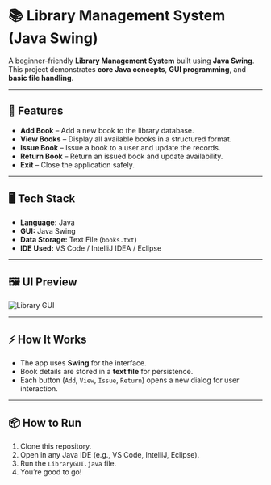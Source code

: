 # 📚 Library Management System (Java Swing)

A beginner-friendly **Library Management System** built using **Java Swing**.  
This project demonstrates **core Java concepts**, **GUI programming**, and **basic file handling**.

---

## 🚀 Features

- **Add Book** – Add a new book to the library database.  
- **View Books** – Display all available books in a structured format.  
- **Issue Book** – Issue a book to a user and update the records.  
- **Return Book** – Return an issued book and update availability.  
- **Exit** – Close the application safely.  

---

## 🖥️ Tech Stack

- **Language:** Java  
- **GUI:** Java Swing  
- **Data Storage:** Text File (`books.txt`)  
- **IDE Used:** VS Code / IntelliJ IDEA / Eclipse
    
---

## 🖼️ UI Preview

![Library GUI](screenshots/library-ui.png)

---

## ⚡ How It Works

- The app uses **Swing** for the interface.
- Book details are stored in a **text file** for persistence.
- Each button (`Add`, `View`, `Issue`, `Return`) opens a new dialog for user interaction.

---

## 📦 How to Run

1. Clone this repository.
2. Open in any Java IDE (e.g., VS Code, IntelliJ, Eclipse).
3. Run the `LibraryGUI.java` file.
4. You’re good to go!

